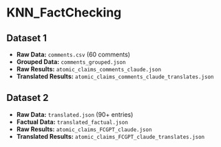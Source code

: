 # KNN_FactChecking

## Dataset 1
- **Raw Data:** `comments.csv` (60 comments)  
- **Grouped Data:** `comments_grouped.json`  
- **Raw Results:** `atomic_claims_comments_claude.json`  
- **Translated Results:** `atomic_claims_comments_claude_translates.json`  

## Dataset 2
- **Raw Data:** `translated.json` (90+ entries)  
- **Factual Data:** `translated_factual.json`  
- **Raw Results:** `atomic_claims_FCGPT_claude.json`  
- **Translated Results:** `atomic_claims_FCGPT_claude_translates.json`